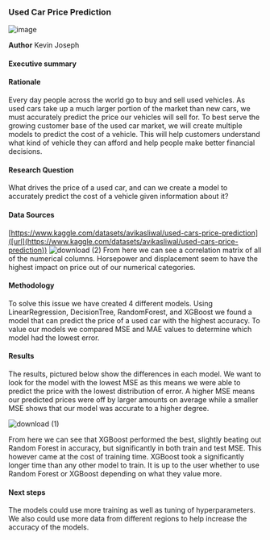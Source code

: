 ### Used Car Price Prediction
![image](https://github.com/user-attachments/assets/0d714ce6-c619-46be-9b7d-bd551beceee1)


**Author**
Kevin Joseph

#### Executive summary

#### Rationale
Every day people across the world go to buy and sell used vehicles. As used cars take up a much larger portion of the market than new cars, we must accurately predict the price our vehicles will sell for. To best serve the growing customer base of the used car market, we will create multiple models to predict the cost of a vehicle. This will help customers understand what kind of vehicle they can afford and help people make better financial decisions.
 
#### Research Question
What drives the price of a used car, and can we create a model to accurately predict the cost of a vehicle given information about it?


#### Data Sources
[https://www.kaggle.com/datasets/avikasliwal/used-cars-price-prediction]([url](https://www.kaggle.com/datasets/avikasliwal/used-cars-price-prediction))
![download (2)](https://github.com/user-attachments/assets/0624604d-1220-4aa9-9d4d-1bcc7e78cbd3)
From here we can see a correlation matrix of all of the numerical columns. Horsepower and displacement seem to have the highest impact on price out of our numerical categories.

#### Methodology
To solve this issue we have created 4 different models. Using LinearRegression, DecisionTree, RandomForest, and XGBoost we found a model that can predict the price of a used car with the highest accuracy. To value our models we compared MSE and MAE values to determine which model had the lowest error.

#### Results
The results, pictured below show the differences in each model. We want to look for the model with the lowest MSE as this means we were able to predict the price with the lowest distribution of error. A higher MSE means our predicted prices were off by larger amounts on average while a smaller MSE shows that our model was accurate to a higher degree.

![download (1)](https://github.com/user-attachments/assets/a62e9ca4-7964-4a34-adf3-82312c20541b)

From here we can see that XGBoost performed the best, slightly beating out Random Forest in accuracy, but significantly in both train and test MSE. This however came at the cost of training time. XGBoost took a significantly longer time than any other model to train. It is up to the user whether to use Random Forest or XGBoost depending on what they value more.
#### Next steps
The models could use more training as well as tuning of hyperparameters. We also could use more data from different regions to help increase the accuracy of the models.
